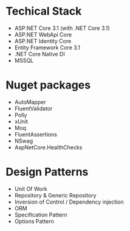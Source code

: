 # Techical Stack
- ASP.NET Core 3.1 (with .NET Core 3.1)
- ASP.NET WebApi Core
- ASP.NET Identity Core
- Entity Framework Core 3.1
- .NET Core Native DI
- MSSQL

# Nuget packages
- AutoMapper
- FluentValidator
- Polly
- xUnit
- Moq
- FluentAssertions
- NSwag
- AspNetCore.HealthChecks

# Design Patterns
- Unit Of Work
- Repository & Generic Repository
- Inversion of Control / Dependency injection
- ORM
- Specification Pattern
- Options Pattern